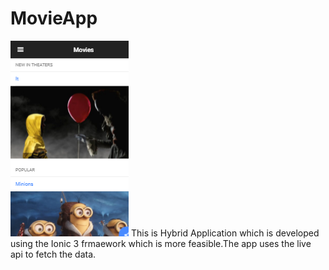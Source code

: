 # MovieApp
![alt text](https://github.com/coderninja1/MovieApp/blob/master/image/imag1.png)
This is Hybrid Application which is developed using the Ionic 3 frmaework which is more feasible.The app uses the live api to fetch the data.
